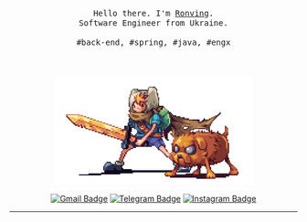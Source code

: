 <p align="center">
  <br>
  <br>
  <br>
  <samp>Hello there. I'm <a href="https://github.com/ronving">Ronving</a>.<br> Software Engineer from Ukraine.<br><br>#back-end, #spring, #java, #engx</samp>
  <br>
  <br>
  <br>
  <br>
  <img src="https://github.com/ronving/ronving/blob/master/preview.gif" width="350" />
  <br>
  <div align="center">

  [![Gmail Badge](https://img.shields.io/badge/-gmail-ffbd53?style=flat&logo=gmail&logoColor=red&link=mailto:ronvings@gmail.com)](mailto:ronvings@gmail.com)
  [![Telegram Badge](https://img.shields.io/badge/-telegram-ffbd53?style=flat&logo=telegram&logoColor=white&link=https://t.me/rozumijj)](https://t.me/rozumijj)
  [![Instagram Badge](https://img.shields.io/badge/-insta-ffbd53?style=flat&logo=instagram&logoColor=rose&link=https://www.instagram.com/rozumijj/)](https://www.instagram.com/rozumijj/)

  </div>
</p>

------------
